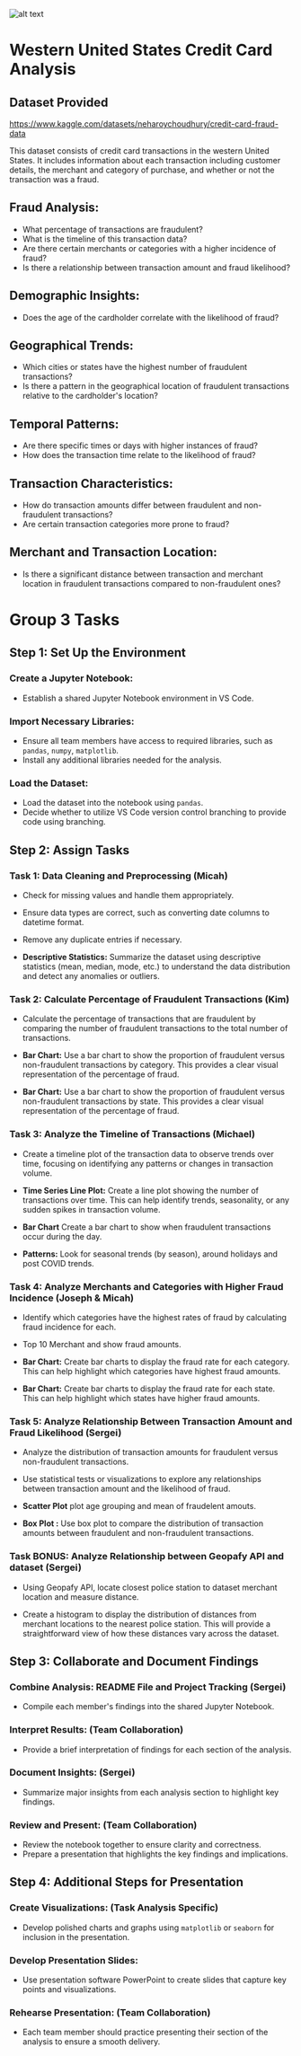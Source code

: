 ![alt text](Project1_ReadME_graphic.png)

# Western United States Credit Card Analysis

## Dataset Provided

https://www.kaggle.com/datasets/neharoychoudhury/credit-card-fraud-data

This dataset consists of credit card transactions in the western United States. It includes information about each transaction including customer details, the merchant and category of purchase, and whether or not the transaction was a fraud.

## Fraud Analysis:

- What percentage of transactions are fraudulent?
- What is the timeline of this transaction data? 
- Are there certain merchants or categories with a higher incidence of fraud?
- Is there a relationship between transaction amount and fraud likelihood?

## Demographic Insights:

- Does the age of the cardholder correlate with the likelihood of fraud?

## Geographical Trends:

- Which cities or states have the highest number of fraudulent transactions?
- Is there a pattern in the geographical location of fraudulent transactions relative to the cardholder's location?

## Temporal Patterns:

- Are there specific times or days with higher instances of fraud?
- How does the transaction time relate to the likelihood of fraud?

## Transaction Characteristics:

- How do transaction amounts differ between fraudulent and non-fraudulent transactions?
- Are certain transaction categories more prone to fraud?

## Merchant and Transaction Location:

- Is there a significant distance between transaction and merchant location in fraudulent transactions compared to non-fraudulent ones?


# Group 3 Tasks 

## Step 1: Set Up the Environment

### Create a Jupyter Notebook:

- Establish a shared Jupyter Notebook environment in VS Code. 

### Import Necessary Libraries:

- Ensure all team members have access to required libraries, such as `pandas`, `numpy`, `matplotlib`. 
- Install any additional libraries needed for the analysis.

### Load the Dataset:

- Load the dataset into the notebook using `pandas`.
- Decide whether to utilize VS Code version control branching to provide code using branching. 

## Step 2: Assign Tasks

### Task 1: Data Cleaning and Preprocessing (Micah)

- Check for missing values and handle them appropriately.
- Ensure data types are correct, such as converting date columns to datetime format.
- Remove any duplicate entries if necessary.

- **Descriptive Statistics:** Summarize the dataset using descriptive statistics (mean, median, mode, etc.) to understand the data distribution and detect any anomalies or outliers.

### Task 2: Calculate Percentage of Fraudulent Transactions (Kim)

- Calculate the percentage of transactions that are fraudulent by comparing the number of fraudulent transactions to the total number of transactions.

- **Bar Chart:** Use a bar chart to show the proportion of fraudulent versus non-fraudulent transactions by category. This provides a clear visual representation of the percentage of fraud.

- **Bar Chart:** Use a bar chart to show the proportion of fraudulent versus non-fraudulent transactions by state. This provides a clear visual representation of the percentage of fraud.


### Task 3: Analyze the Timeline of Transactions (Michael)

- Create a timeline plot of the transaction data to observe trends over time, focusing on identifying any patterns or changes in transaction volume.
  
- **Time Series Line Plot:** Create a line plot showing the number of transactions over time. This can help identify trends, seasonality, or any sudden spikes in transaction volume.

- **Bar Chart** Create a bar chart to show when fraudulent transactions occur during the day. 

- **Patterns:** Look for seasonal trends (by season), around holidays and post COVID trends. 

### Task 4: Analyze Merchants and Categories with Higher Fraud Incidence (Joseph & Micah)

- Identify which categories have the highest rates of fraud by calculating fraud incidence for each. 

- Top 10 Merchant and show fraud amounts. 

- **Bar Chart:** Create bar charts to display the fraud rate for each category. This can help highlight which categories have highest fraud amounts.

- **Bar Chart:** Create bar charts to display the fraud rate for each state. This can help highlight which states have higher fraud amounts.


### Task 5: Analyze Relationship Between Transaction Amount and Fraud Likelihood (Sergei)

- Analyze the distribution of transaction amounts for fraudulent versus non-fraudulent transactions.

- Use statistical tests or visualizations to explore any relationships between transaction amount and the likelihood of fraud.

- **Scatter Plot** plot age grouping and mean of fraudelent amouts. 

- **Box Plot :** Use box plot to compare the distribution of transaction amounts between fraudulent and non-fraudulent transactions. 

### Task BONUS: Analyze Relationship between Geopafy API and dataset (Sergei)

- Using Geopafy API, locate closest police station to dataset merchant location and measure distance. 

- Create a histogram to display the distribution of distances from merchant locations to the nearest police station. This will provide a straightforward view of how these distances vary across the dataset.


## Step 3: Collaborate and Document Findings

### Combine Analysis: README File and Project Tracking (Sergei)

- Compile each member's findings into the shared Jupyter Notebook.

### Interpret Results: (Team Collaboration)

- Provide a brief interpretation of findings for each section of the analysis.

### Document Insights: (Sergei)

- Summarize major insights from each analysis section to highlight key findings.

### Review and Present: (Team Collaboration)

- Review the notebook together to ensure clarity and correctness.
- Prepare a presentation that highlights the key findings and implications.

## Step 4: Additional Steps for Presentation

### Create Visualizations: (Task Analysis Specific)

- Develop polished charts and graphs using `matplotlib` or `seaborn` for inclusion in the presentation.

### Develop Presentation Slides:

- Use presentation software PowerPoint to create slides that capture key points and visualizations.

### Rehearse Presentation: (Team Collaboration)

- Each team member should practice presenting their section of the analysis to ensure a smooth delivery.

